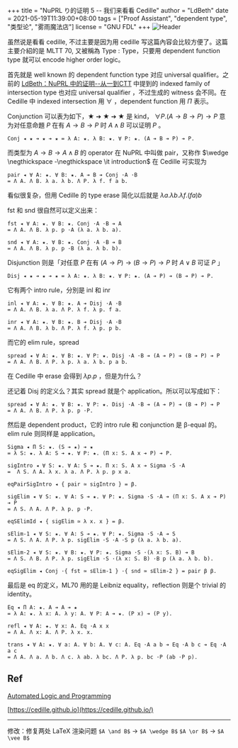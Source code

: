 +++
title = "NuPRL り的证明 5 -- 我们来看看 Cedille"
author = "LdBeth"
date = 2021-05-19T11:39:00+08:00
tags = ["Proof Assistant", "dependent type", "类型论", "雾雨魔法店"]
license = "GNU FDL"
+++
![Header](v2-85d7ca6f94b145aa6896fefd61935ba0_1440w.image.png)

虽然说是看看 cedille, 不过主要是因为用 cedille 写这篇內容会比较方便了。这篇主要介紹的是 MLTT 70, 又被稱為 Type : Type，只要用 dependent function type 就可以 encode higher order logic。

首先就是 well known 的 dependent function type 对应 universal qualifier。之前的 [LdBeth：NuPRL 中的证明--从一到CTT](../105439235) 中提到的 indexed family of intersection type 也对应 universal qualifier ，不过生成的 witness 会不同。在 Cedille 中 indexed intersection 用 $\forall$ ，dependent function 用 $\Pi$ 表示。

Conjunction 可以表为如下，★ ➔ ★ ➔ ★ 是 kind， $\forall P.(A \rightarrow B \rightarrow P)\rightarrow P$ 意为对任意命題 $P$ 在有 $A \rightarrow B \rightarrow P$ 时 $A \wedge B$ 可以证明 $P$ 。

````text
Conj ◂ ★ ➔ ★ ➔ ★ = λ A: ★. λ B: ★. ∀ P: ★. (A ➔ B ➔ P) ➔ P.
````

而类型为 $A\rightarrow B \rightarrow A  \wedge B$ 的 operator 在 NuPRL 中叫做 pair，又称作 $\wedge \negthickspace -\negthickspace \it introduction$ 在 Cedille 可实现为

````text
pair ◂ ∀ A: ★. ∀ B: ★. A ➔ B ➔ Conj ·A ·B
= Λ A. Λ B. λ a. λ b. Λ P. λ f. f a b.
````

看似很复杂，但用 Cedille 的 type erase 简化以后就是 $\lambda a . \lambda b . \lambda f . (f a) b$ 

fst 和 snd 很自然可以定义出来：

````text
fst ◂ ∀ A: ★. ∀ B: ★. Conj ·A ·B ➔ A
= Λ A. Λ B. λ p. p ·A (λ a. λ b. a).

snd ◂ ∀ A: ★. ∀ B: ★. Conj ·A ·B ➔ B
= Λ A. Λ B. λ p. p ·B (λ a. λ b. b).
````

Disjunction 则是「对任意 $P$ 在有 $(A\rightarrow P)\rightarrow (B \rightarrow P)\rightarrow P$ 时 $A \vee B$ 可证 $P$ 」

````text
Disj ◂ ★ ➔ ★ ➔ ★ = λ A: ★. λ B: ★. ∀ P: ★. (A ➔ P) ➔ (B ➔ P) ➔ P.
````

它有两个 intro rule，分別是 inl 和 inr

````text
inl ◂ ∀ A: ★. ∀ B: ★. A ➔ Disj ·A ·B
= Λ A. Λ B. λ a. Λ P. λ f. λ p. f a.

inr ◂ ∀ A: ★. ∀ B: ★. B ➔ Disj ·A ·B
= Λ A. Λ B. λ b. Λ P. λ f. λ p. p b.
````

而它的 elim rule，spread

````text
spread ◂ ∀ A: ★. ∀ B: ★. ∀ P: ★. Disj ·A ·B ➔ (A ➔ P) ➔ (B ➔ P) ➔ P
= Λ A. Λ B. Λ P. λ p. λ a. λ b. p a b.
````

在 Cedille 中 erase 会得到 $\lambda p.p$ ，但是为什么？

还记着 Disj 的定义么？其实 spread 就是个 application。所以可以写成如下：

````text
spread ◂ ∀ A: ★. ∀ B: ★. ∀ P: ★. Disj ·A ·B ➔ (A ➔ P) ➔ (B ➔ P) ➔ P
= Λ A. Λ B. Λ P. λ p. p ·P.
````

然后是 dependent product，它的 intro rule 和 conjunction 是 β-equal 的。elim rule 则同样是 application。

````text
Sigma ◂ Π S: ★. (S ➔ ★) ➔ ★
= λ S: ★. λ A: S ➔ ★. ∀ P: ★. (Π x: S. A x ➔ P) ➔ P.

sigIntro ◂ ∀ S: ★. ∀ A: S ➔ ★. Π x: S. A x ➔ Sigma ·S ·A
=  Λ S. Λ A. λ x. λ a. Λ P. λ p. p x a.

eqPairSigIntro ◂ { pair ≃ sigIntro } = β.

sigElim ◂ ∀ S: ★. ∀ A: S ➔ ★. ∀ P: ★. Sigma ·S ·A ➔ (Π x: S. A x ➔ P) ➔ P
= Λ S. Λ A. Λ P. λ p. p ·P.

eqSElimId ◂ { sigElim ≃ λ x. x } = β.

sElim-1 ◂ ∀ S: ★. ∀ A: S ➔ ★. ∀ P: ★. Sigma ·S ·A ➔ S
= Λ S. Λ A. Λ P. λ p. sigElim ·S ·A ·S p (λ a. λ b. a).

sElim-2 ◂ ∀ S: ★. ∀ B: ★. ∀ P: ★. Sigma ·S ·(λ x: S. B) ➔ B
= Λ S. Λ B. Λ P. λ p. sigElim ·S ·(λ x: S. B) ·B p (λ a. λ b. b).

eqSigElim ◂ Conj ·{ fst ≃ sElim-1 } ·{ snd ≃ sElim-2 } = pair β β.
````

最后是 eq 的定义，ML70 用的是 Leibniz equality，reflection 则是个 trivial 的 identity。

````text
Eq ◂ Π A: ★. A ➔ A ➔ ★
= λ A: ★. λ x: A. λ y: A. ∀ P: A ➔ ★. (P x) ➔ (P y).

refl ◂ ∀ A: ★. ∀ x: A. Eq ·A x x
= Λ A. Λ x: A. Λ P. λ x. x.

trans ◂ ∀ A: ★. ∀ a: A. ∀ b: A. ∀ c: A. Eq ·A a b ➔ Eq ·A b c ➔ Eq ·A a c
= Λ A. Λ a. Λ b. Λ c. λ ab. λ bc. Λ P. λ p. bc ·P (ab ·P p).
````

  


## Ref

[Automated Logic and Programming](http://www.cs.cornell.edu/home/kreitz/Teaching/CS671/91alup-skript.pdf) 

[https://cedille.github.io](https://cedille.github.io/)



- - -

修改：修复两处 LaTeX 渲染问题 `$A \and B$` → `$A \wedge B$` `$A \or B$` → `$A \vee B$`
